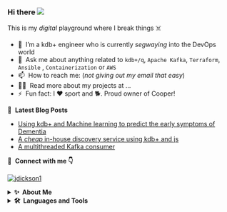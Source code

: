 ### Hi there <a href="https://www.gautamkrishnar.com/"><img src="https://media.giphy.com/media/hvRJCLFzcasrR4ia7z/giphy.gif" width="5%"></a>
This is my *digital* playground where I break things ☠️

- 🔭 &nbsp;I’m a kdb+ engineer who is currently *segwaying* into the DevOps world 
- 💬 &nbsp;Ask me about anything related to `kdb+/q`, `Apache Kafka`, `Terraform`, `Ansible` , `Containerization` or `AWS`
- 📫 &nbsp;How to reach me: (*not giving out my email that easy*)
- 👨‍💻 &nbsp;Read more about my projects at ...
- ⚡ &nbsp;Fun fact: I ❤️ sport and 🐕. Proud owner of Cooper!

📕 &nbsp;**Latest Blog Posts**
<!-- BLOG-POST-LIST:START -->
- [Using kdb+ and Machine learning to predict the early symptoms of Dementia](https://dev.to/gautamkrishnar/how-to-prevent-github-from-suspending-your-cronjob-based-triggers-knf)
- [A *cheap* in-house discovery service using kdb+ and js](https://www.gautamkrishnar.com/how-i-built-one-of-the-top-20-most-used-github-actions/)
- [A multithreaded Kafka consumer](https://dev.to/gautamkrishnar/show-your-latest-dev-to-posts-automatically-in-your-github-profile-readme-3nk8)

<!-- BLOG-POST-LIST:END -->

🔗 &nbsp;**Connect with me 👇**
<p align="left">
<a href="https://www.linkedin.com/in/jdickson1/" target="blank"><img align="center" src="https://raw.githubusercontent.com/rahuldkjain/github-profile-readme-generator/master/src/images/icons/Social/linked-in-alt.svg" alt="jdickson1" height="30" width="40" /></a>



<details>
  <summary><b>✨&nbsp;&nbsp;About&nbsp;Me</b></summary>
  <br/>

I am a kdb+ engineer with over 7 years experience ... 

### My Opensource Story

TBD ...

</details> 

<details>
  <summary><b>🛠️&nbsp;&nbsp;Languages&nbsp;and&nbsp;Tools</b></summary>
  <br/>
  <p align="left">  <a href="https://aws.amazon.com" target="_blank"> <img src="https://raw.githubusercontent.com/devicons/devicon/master/icons/amazonwebservices/amazonwebservices-original-wordmark.svg" alt="aws" width="40" height="40"/> </a>  <a href="https://www.docker.com/" target="_blank"> <img src="https://raw.githubusercontent.com/devicons/devicon/master/icons/docker/docker-original-wordmark.svg" alt="docker" width="40" height="40"/> </a> <a href="https://git-scm.com/" target="_blank"> <img src="https://www.vectorlogo.zone/logos/git-scm/git-scm-icon.svg" alt="git" width="40" height="40"/> </a> <a href="https://grafana.com" target="_blank"> <img src="https://www.vectorlogo.zone/logos/grafana/grafana-icon.svg" alt="grafana" width="40" height="40"/> </a> <a href="https://gohugo.io/" target="_blank"> <img src="https://api.iconify.design/logos-hugo.svg" alt="hugo" width="40" height="40"/> </a> <a href="https://jasmine.github.io/" target="_blank"> <img src="https://www.vectorlogo.zone/logos/jasmine/jasmine-icon.svg" alt="jasmine" width="40" height="40"/> </a>  <a href="https://jekyllrb.com/" target="_blank"> <img src="https://www.vectorlogo.zone/logos/jekyllrb/jekyllrb-icon.svg" alt="jekyll" width="40" height="40"/> </a> <a href="https://www.jenkins.io" target="_blank"> <img src="https://www.vectorlogo.zone/logos/jenkins/jenkins-icon.svg" alt="jenkins" width="40" height="40"/> </a> <a href="https://www.elastic.co/kibana" target="_blank"> <img src="https://www.vectorlogo.zone/logos/elasticco_kibana/elasticco_kibana-icon.svg" alt="kibana" width="40" height="40"/> </a> <a href="https://kubernetes.io" target="_blank"> <img src="https://www.vectorlogo.zone/logos/kubernetes/kubernetes-icon.svg" alt="kubernetes" width="40" height="40"/> </a> <a href="https://www.linux.org/" target="_blank"> <img src="https://raw.githubusercontent.com/devicons/devicon/master/icons/linux/linux-original.svg" alt="linux" width="40" height="40"/> </a>  <a href="https://www.nginx.com" target="_blank"> <img src="https://raw.githubusercontent.com/devicons/devicon/master/icons/nginx/nginx-original.svg" alt="nginx" width="40" height="40"/> </a> <a href="https://postman.com" target="_blank"> <img src="https://www.vectorlogo.zone/logos/getpostman/getpostman-icon.svg" alt="postman" width="40" height="40"/> </a>  <a href="https://www.python.org" target="_blank"> <img src="https://raw.githubusercontent.com/devicons/devicon/master/icons/python/python-original.svg" alt="python" width="40" height="40"/> </a> </p>

</details>


<!--
**jdickson1992/jdickson1992** is a ✨ _special_ ✨ repository because its `README.md` (this file) appears on your GitHub profile.

Here are some ideas to get you started:

- 🔭 I’m currently working on ...
- 🌱 I’m currently learning ...
- 👯 I’m looking to collaborate on ...
- 🤔 I’m looking for help with ...
- 💬 Ask me about ...
- 📫 How to reach me: ...
- 😄 Pronouns: ...
- ⚡ Fun fact: ...
-->
